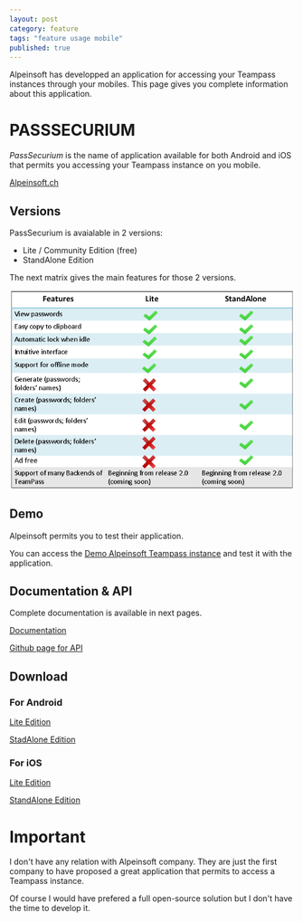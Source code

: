 ```yaml
---
layout: post
category: feature
tags: "feature usage mobile"
published: true
---
```



<div class="message">
Alpeinsoft has developped an application for accessing your Teampass instances through your mobiles. This page gives you complete information about this application.
</div>

# PASSSECURIUM

*PassSecurium* is the name of application available for both Android and iOS that permits you accessing your Teampass instance on you mobile.

[Alpeinsoft.ch](https://www.alpeinsoft.ch/)

## Versions

PassSecurium is avaialable in 2 versions:

 * Lite / Community Edition (free)
 * StandAlone Edition

The next matrix gives the main features for those 2 versions.

![Features Matrix](/img/posts/2015-11-06-passsecurium-matrix.png)

## Demo

Alpeinsoft permits you to test their application.

You can access the [Demo Alpeinsoft Teampass instance](https://pass.securium.ch/) and test it with the application.

## Documentation & API

Complete documentation is available in next pages.

[Documentation](http://teampass-api.readthedocs.org/)

[Github page for API](https://github.com/alpeinsoft-ch/teampass-api)

## Download

### For Android

[Lite Edition](https://play.google.com/store/apps/details?id=ch.alpeinsoft.passsecurium.lite&hl=en)

[StadAlone Edition](https://play.google.com/store/apps/details?id=ch.alpeinsoft.passsecurium&hl=en)

### For iOS

[Lite Edition](https://itunes.apple.com/us/app/passsecurium-lite/id1022027900?mt=8)

[StandAlone Edition](https://itunes.apple.com/us/app/passsecurium-standalone/id1016009081?mt=8)

# Important

I don't have any relation with Alpeinsoft company. They are just the first company to have proposed a great application that permits to access a Teampass instance.

Of course I would have prefered a full open-source solution but I don't have the time to develop it.

